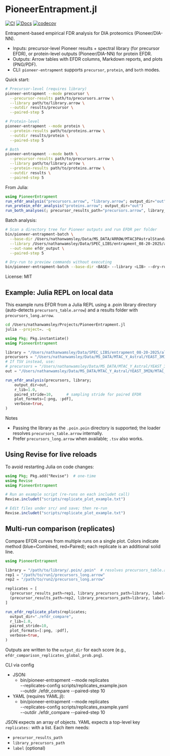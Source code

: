 # PioneerEntrapment.jl

[![CI](https://github.com/nwamsley1/PioneerEntrapment.jl/actions/workflows/ci.yml/badge.svg)](https://github.com/nwamsley1/PioneerEntrapment.jl/actions/workflows/ci.yml)
[![Docs](https://img.shields.io/badge/docs-dev-blue.svg)](https://nwamsley1.github.io/PioneerEntrapment.jl/)
[![codecov](https://codecov.io/gh/nwamsley1/PioneerEntrapment.jl/branch/main/graph/badge.svg)](https://codecov.io/gh/nwamsley1/PioneerEntrapment.jl)

Entrapment-based empirical FDR analysis for DIA proteomics (Pioneer/DIA-NN).

- Inputs: precursor-level Pioneer results + spectral library (for precursor EFDR), or protein-level outputs (Pioneer/DIA-NN) for protein EFDR.
- Outputs: Arrow tables with EFDR columns, Markdown reports, and plots (PNG/PDF).
- CLI: `pioneer-entrapment` supports `precursor`, `protein`, and `both` modes.

Quick start:

```bash
# Precursor-level (requires library)
pioneer-entrapment --mode precursor \
  --precursor-results path/to/precursors.arrow \
  --library path/to/library.arrow \
  --outdir results/precursor \
  --paired-step 5

# Protein-level
pioneer-entrapment --mode protein \
  --protein-results path/to/proteins.arrow \
  --outdir results/protein \
  --paired-step 5

# Both
pioneer-entrapment --mode both \
  --precursor-results path/to/precursors.arrow \
  --library path/to/library.arrow \
  --protein-results path/to/proteins.arrow \
  --outdir results \
  --paired-step 5
```

From Julia:

```julia
using PioneerEntrapment
run_efdr_analysis("precursors.arrow", "library.arrow"; output_dir="out")
run_protein_efdr_analysis("proteins.arrow"; output_dir="out")
run_both_analyses(; precursor_results_path="precursors.arrow", library_precursors_path="library.arrow", protein_results_path="proteins.arrow", output_dir="out")
```

Batch analysis:

```bash
# Scan a directory tree for Pioneer outputs and run EFDR per folder
bin/pioneer-entrapment-batch \
  --base-dir /Users/nathanwamsley/Data/MS_DATA/ARROW/MTAC3PAstralStandard/MTAC3P_entrapR1_feature-fix-mbr-dee81328-F_08-29-2025 \
  --library /Users/nathanwamsley/Data/SPEC_LIBS/entrapment_08-20-2025/altimeter_3P_len7o40_ch2o3_mc1_MTACAstral_Jul312025_entrapR1.poin \
  --out-name efdr_output \
  --paired-step 5

# Dry-run to preview commands without executing
bin/pioneer-entrapment-batch --base-dir <BASE> --library <LIB> --dry-run
```

License: MIT

## Example: Julia REPL on local data

This example runs EFDR from a Julia REPL using a .poin library directory (auto-detects `precursors_table.arrow`) and a results folder with `precursors_long.arrow`.

```bash
cd /Users/nathanwamsley/Projects/PioneerEntrapment.jl
julia --project=. -q
```

```julia
using Pkg; Pkg.instantiate()
using PioneerEntrapment

library = "/Users/nathanwamsley/Data/SPEC_LIBS/entrapment_08-20-2025/altimeter_yeast_len7o40_ch2o3_mc1_MTACAstral_Aug302025_entrapR1.poin/altimeter_yeast_len7o40_ch2o3_mc1_MTACAstral_Aug302025_entrapR1.poin.poin"
precursors = "/Users/nathanwamsley/Data/MS_DATA/MTAC_Y_Astral/YEAST_3MIN/MTAC_Y_entrapR1_feature-fix-mbr_D_08-30-2025/precursors_long.arrow"
# If TSV instead, use:
# precursors = "/Users/nathanwamsley/Data/MS_DATA/MTAC_Y_Astral/YEAST_3MIN/MTAC_Y_entrapR1_feature-fix-mbr_D_08-30-2025/precursors_long.tsv"
out = "/Users/nathanwamsley/Data/MS_DATA/MTAC_Y_Astral/YEAST_3MIN/MTAC_Y_entrapR1_feature-fix-mbr_D_08-30-2025/efdr_out"

run_efdr_analysis(precursors, library;
    output_dir=out,
    r_lib=1.0,
    paired_stride=10,      # sampling stride for paired EFDR
    plot_formats=[:png, :pdf],
    verbose=true,
)
```

Notes
- Passing the library as the `.poin.poin` directory is supported; the loader resolves `precursors_table.arrow` internally.
- Prefer `precursors_long.arrow` when available; `.tsv` also works.

## Using Revise for live reloads

To avoid restarting Julia on code changes:

```julia
using Pkg; Pkg.add("Revise")  # one-time
using Revise
using PioneerEntrapment

# Run an example script (re-runs on each includet call)
Revise.includet("scripts/replicate_plot_example.txt")

# Edit files under src/ and save; then re-run
Revise.includet("scripts/replicate_plot_example.txt")
```

## Multi-run comparison (replicates)

Compare EFDR curves from multiple runs on a single plot. Colors indicate method (blue=Combined, red=Paired); each replicate is an additional solid line.

```julia
using PioneerEntrapment

library = "/path/to/library/.poin/.poin"  # resolves precursors_table.arrow inside
rep1 = "/path/to/run1/precursors_long.arrow"
rep2 = "/path/to/run2/precursors_long.arrow"

replicates = [
  (precursor_results_path=rep1, library_precursors_path=library, label="run1"),
  (precursor_results_path=rep2, library_precursors_path=library, label="run2"),
]

run_efdr_replicate_plots(replicates;
  output_dir="./efdr_compare",
  r_lib=1.0,
  paired_stride=10,
  plot_formats=[:png, :pdf],
  verbose=true,
)
```

Outputs are written to the `output_dir` for each score (e.g., `efdr_comparison_replicates_global_prob.png`).

CLI via config

- JSON:
  - bin/pioneer-entrapment --mode replicates \
    --replicates-config scripts/replicates_example.json \
    --outdir ./efdr_compare --paired-step 10
- YAML (requires YAML.jl):
  - bin/pioneer-entrapment --mode replicates \
    --replicates-config scripts/replicates_example.yaml \
    --outdir ./efdr_compare --paired-step 10

JSON expects an array of objects. YAML expects a top-level key `replicates:` with a list. Each item needs:
- `precursor_results_path`
- `library_precursors_path`
- `label` (optional)
